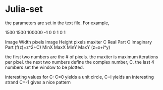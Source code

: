 # Julia-set

the parameters are set in the text file.  For example,

1500 1500 100000 -1 0 0 1 0 1

Image Width pixels
Image Height pixels
maxiter
C Real Part
C Imaginary Part  (f(z)=z^2+C)
MinX
MaxX
MinY
MaxY (z=x+i*y)

the first two numbers are the # of pixels.  the maxiter is maximum iterations per pixel. the next two numbers define the complex number, C.  the last 4 numbers set the window to be plotted. 

interesting values for C:
  C=0 yields a unit circle, 
  C=i yields an interesting strand
  C=-1 gives a nice pattern

